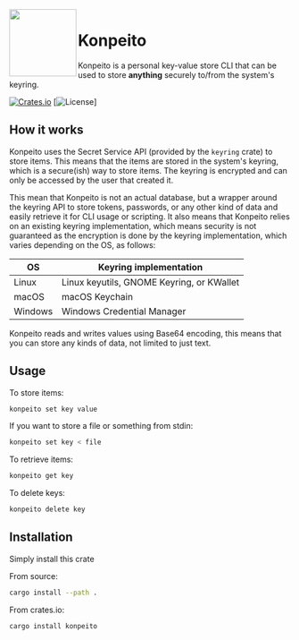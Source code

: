 <img align="left" style="vertical-align: middle" width="120" height="120" src=https://user-images.githubusercontent.com/4886639/183321432-b17aa134-9f7a-41ee-91d2-778b6062813f.png>

# Konpeito

Konpeito is a personal key-value store CLI that can be used to store **anything** securely to/from the system's keyring.

[![Crates.io](https://img.shields.io/crates/v/konpeito)](https://crates.io/crates/konpeito)
[![License](https://img.shields.io/crates/l/konpeito)]

## How it works

Konpeito uses the Secret Service API (provided by the `keyring` crate) to store items. This means that the items are stored in the system's keyring, which is a secure(ish) way to store items. The keyring is encrypted and can only be accessed by the user that created it.

This mean that Konpeito is not an actual database, but a wrapper around the keyring API to store tokens, passwords, or any other kind of data and easily retrieve it
for CLI usage or scripting. It also means that Konpeito relies on an existing keyring implementation, which means
security is not guaranteed as the encryption is done by the keyring implementation, which varies depending on the OS, as follows:

| OS      | Keyring implementation                    |
| ------- | ----------------------------------------- |
| Linux   | Linux keyutils, GNOME Keyring, or KWallet |
| macOS   | macOS Keychain                            |
| Windows | Windows Credential Manager                |

Konpeito reads and writes values using Base64 encoding, this means that you can store any kinds of data, not limited to just text.

## Usage

To store items:

```bash
konpeito set key value
```

If you want to store a file or something from stdin:

```bash
konpeito set key < file
```

To retrieve items:

```bash
konpeito get key
```

To delete keys:

```bash
konpeito delete key
```

## Installation

Simply install this crate

From source:

```bash
cargo install --path .
```

From crates.io:

```bash
cargo install konpeito
```
